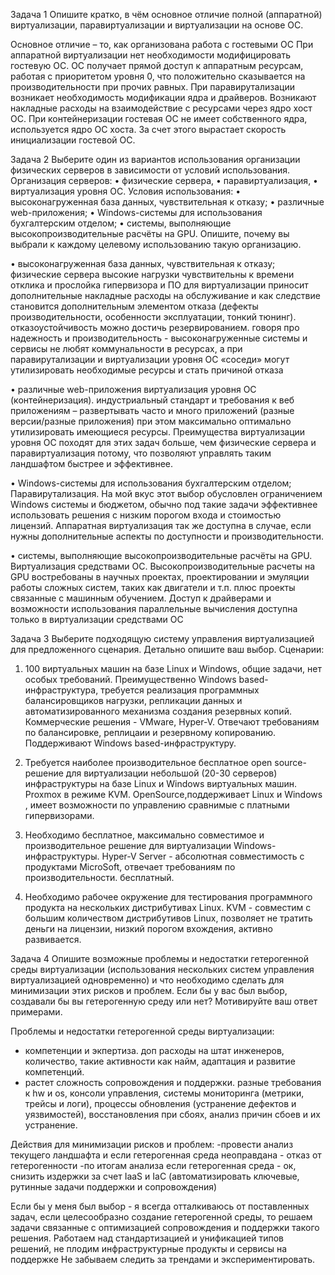Задача 1
Опишите кратко, в чём основное отличие полной (аппаратной) виртуализации, паравиртуализации и виртуализации на основе ОС.


Основное отличие – то, как организована работа с гостевыми ОС
При аппаратной виртуализации нет необходимости модифицировать гостевую ОС. ОС получает прямой доступ к аппаратным ресурсам, работая с приоритетом уровня 0, что положительно сказывается на производительности при прочих равных.
При паравирутализации возникает необходимость модификации ядра и драйверов. Возникают накладные расходы на взаимодействие с ресурсами через ядро хост ОС.
При контейнеризации гостевая ОС не имеет собственного ядра, используется ядро ОС хоста. За счет этого вырастает скорость инициализации гостевой ОС.

Задача 2
Выберите один из вариантов использования организации физических серверов в зависимости от условий использования.
Организация серверов:
•	физические сервера,
•	паравиртуализация,
•	виртуализация уровня ОС.
Условия использования:
•	высоконагруженная база данных, чувствительная к отказу;
•	различные web-приложения;
•	Windows-системы для использования бухгалтерским отделом;
•	системы, выполняющие высокопроизводительные расчёты на GPU.
Опишите, почему вы выбрали к каждому целевому использованию такую организацию.

•	высоконагруженная база данных, чувствительная к отказу;
физические сервера
высокие нагрузки чувствительны к времени отклика и прослойка гипервизора и ПО для виртуализации приносит дополнительные накладные расходы на обслуживание и как следствие становится дополнительным элементом отказа (дефекты производительности, особенности эксплуатации, тонкий тюнинг). 
отказоустойчивость можно достичь резервированием.
говоря про надежность и производительность - высоконагруженные системы и сервисы не любят коммунальности в ресурсах, а при паравирутализации и виртуализации уровня ОС «соседи» могут утилизировать необходимые ресурсы и стать причиной отказа
 
•	различные web-приложения
виртуализация уровня ОС (контейнеризация). индустриальный стандарт и требования к веб приложениям – развертывать часто и много приложений (разные версии/разные приложения) при этом максимально оптимально утилизировать имеющиеся ресурсы. Преимущества виртуализации уровня ОС походят для этих задач больше, чем физические сервера и паравиртуализация потому, что позволяют управлять таким ландшафтом быстрее и эффективнее.

•	Windows-системы для использования бухгалтерским отделом;
Паравирутализация. На мой вкус этот выбор обусловлен ограничением Windows системы и бюджетом, обычно под такие задачи эффективнее использовать решения с низким порогом входа и стоимостью лицензий. Аппаратная виртуализация так же доступна в случае, если нужны дополнительные аспекты по доступности и производительности.

•	системы, выполняющие высокопроизводительные расчёты на GPU.
Виртуализация средствами ОС. Высокопроизводительные расчеты на GPU востребованы в научных проектах, проектировании и эмуляции работы сложных систем, таких как двигатели и т.п. плюс проекты связанные с машинным обучением. Доступ к драйверами и возможности использования параллельные вычисления доступна только в виртуализации средствами ОС

Задача 3
Выберите подходящую систему управления виртуализацией для предложенного сценария. Детально опишите ваш выбор.
Сценарии:

1.	100 виртуальных машин на базе Linux и Windows, общие задачи, нет особых требований. Преимущественно Windows based-инфраструктура, требуется реализация программных балансировщиков нагрузки, репликации данных и автоматизированного механизма создания резервных копий.
Коммерческие решения - VMware, Hyper-V. Отвечают требованиям по балансировке, реплицаии и резервному копированию. Поддерживают Windows based-инфраструктуру.

2.	Требуется наиболее производительное бесплатное open source-решение для виртуализации небольшой (20-30 серверов) инфраструктуры на базе Linux и Windows виртуальных машин.
Proxmox в режиме KVM. OpenSource,поддерживает Linux и Windows , имеет возможности по управлению сравнимые с платными гипервизорами.

3.	Необходимо бесплатное, максимально совместимое и производительное решение для виртуализации Windows-инфраструктуры.
Hyper-V Server - абсолютная совместимость с продуктами MicroSoft, отвечает требованиям по производительности. бесплатный.

4.	Необходимо рабочее окружение для тестирования программного продукта на нескольких дистрибутивах Linux.
KVM - совместим с большим количеством дистрибутивов Linux, позволяет не тратить деньги на лицензии, низкий порогом вхождения, активно развивается.


Задача 4
Опишите возможные проблемы и недостатки гетерогенной среды виртуализации (использования нескольких систем управления виртуализацией одновременно) и что необходимо сделать для минимизации этих рисков и проблем. Если бы у вас был выбор, создавали бы вы гетерогенную среду или нет? Мотивируйте ваш ответ примерами.

Проблемы и недостатки гетерогенной среды виртуализации:
- компетенции и экпертиза. доп расходы на штат инженеров, количество, такие активности как найм, адаптация и развитие компетенций.
- растет сложность сопровождения и поддержки. разные требования к hw и os, консоли управления, системы мониторинга (метрики, трейсы и логи), процессы обновления (устранение дефектов и уязвимостей), восстановления при сбоях, анализ причин сбоев и их устранение.

Действия для минимизации рисков и проблем:
-провести анализ текущего ландшафта и если гетерогенная среда неоправдана - отказ от гетерогенности
-по итогам анализа если гетерогенная среда - ок, снизить издержки за счет IaaS и IaC (автоматизировать ключевые, рутинные задачи поддержки и сопровождения)

Если бы у меня был выбор - я всегда отталкиваюсь от поставленных задач, если целесообразно создание гетерогенной среды, то решаем задачи связанные с оптимизацией сопровождения и поддержки такого решения. Работаем над стандартизацией и унификацией типов решений, не плодим инфраструктурные продукты и сервисы на поддержке
Не забываем следить за трендами и экспериментировать.
